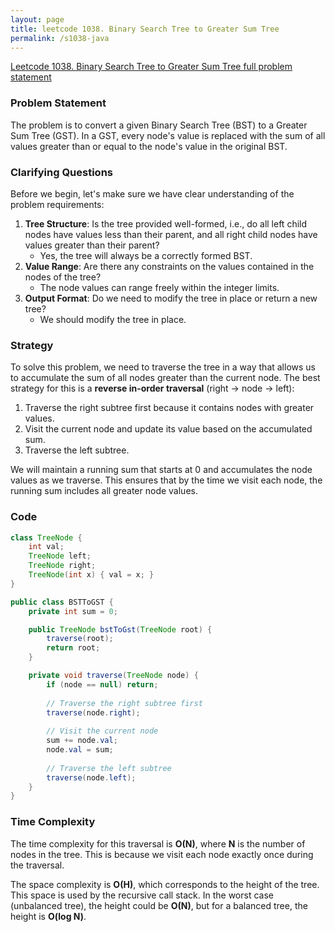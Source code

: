 ```yaml
---
layout: page
title: leetcode 1038. Binary Search Tree to Greater Sum Tree
permalink: /s1038-java
---
```

[Leetcode 1038. Binary Search Tree to Greater Sum Tree full problem statement](https://algoadvance.github.io/algoadvance/l1038)
### Problem Statement

The problem is to convert a given Binary Search Tree (BST) to a Greater Sum Tree (GST). In a GST, every node's value is replaced with the sum of all values greater than or equal to the node's value in the original BST.

### Clarifying Questions

Before we begin, let's make sure we have clear understanding of the problem requirements:
1. **Tree Structure**: Is the tree provided well-formed, i.e., do all left child nodes have values less than their parent, and all right child nodes have values greater than their parent?
   - Yes, the tree will always be a correctly formed BST.
2. **Value Range**: Are there any constraints on the values contained in the nodes of the tree?
   - The node values can range freely within the integer limits.
3. **Output Format**: Do we need to modify the tree in place or return a new tree?
   - We should modify the tree in place.

### Strategy

To solve this problem, we need to traverse the tree in a way that allows us to accumulate the sum of all nodes greater than the current node. The best strategy for this is a **reverse in-order traversal** (right -> node -> left):
1. Traverse the right subtree first because it contains nodes with greater values.
2. Visit the current node and update its value based on the accumulated sum.
3. Traverse the left subtree.

We will maintain a running sum that starts at 0 and accumulates the node values as we traverse. This ensures that by the time we visit each node, the running sum includes all greater node values.

### Code

```java
class TreeNode {
    int val;
    TreeNode left;
    TreeNode right;
    TreeNode(int x) { val = x; }
}

public class BSTToGST {
    private int sum = 0;

    public TreeNode bstToGst(TreeNode root) {
        traverse(root);
        return root;
    }

    private void traverse(TreeNode node) {
        if (node == null) return;
        
        // Traverse the right subtree first
        traverse(node.right);
        
        // Visit the current node
        sum += node.val;
        node.val = sum;
        
        // Traverse the left subtree
        traverse(node.left);
    }
}
```

### Time Complexity

The time complexity for this traversal is **O(N)**, where **N** is the number of nodes in the tree. This is because we visit each node exactly once during the traversal.

The space complexity is **O(H)**, which corresponds to the height of the tree. This space is used by the recursive call stack. In the worst case (unbalanced tree), the height could be **O(N)**, but for a balanced tree, the height is **O(log N)**.